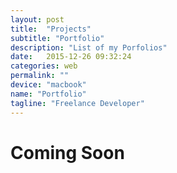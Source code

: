 ```yaml
---
layout: post
title:  "Projects"
subtitle: "Portfolio"
description: "List of my Porfolios"
date:   2015-12-26 09:32:24
categories: web
permalink: ""
device: "macbook"
name: "Portfolio"
tagline: "Freelance Developer"
---
```


# Coming Soon
